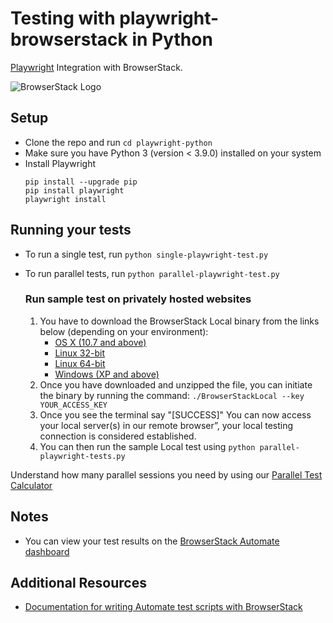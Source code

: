 # Testing with playwright-browserstack in Python

[Playwright](https://playwright.dev/python/) Integration with BrowserStack.

![BrowserStack Logo](https://d98b8t1nnulk5.cloudfront.net/production/images/layout/logo-header.png?1469004780)

## Setup

* Clone the repo and run `cd playwright-python`
* Make sure you have Python 3 (version < 3.9.0) installed on your system
* Install Playwright
  ```
  pip install --upgrade pip 
  pip install playwright
  playwright install
  ```

## Running your tests

- To run a single test, run `python single-playwright-test.py`
- To run parallel tests, run `python parallel-playwright-test.py`

  ### Run sample test on privately hosted websites

  1. You have to download the BrowserStack Local binary from the links below (depending on your environment):
      * [OS X (10.7 and above)](https://www.browserstack.com/browserstack-local/BrowserStackLocal-darwin-x64.zip)
      * [Linux 32-bit](https://www.browserstack.com/browserstack-local/BrowserStackLocal-linux-ia32.zip)
      * [Linux 64-bit](https://www.browserstack.com/browserstack-local/BrowserStackLocal-linux-x64.zip)
      * [Windows (XP and above)](https://www.browserstack.com/browserstack-local/BrowserStackLocal-win32.zip)
  2. Once you have downloaded and unzipped the file, you can initiate the binary by running the command: `./BrowserStackLocal --key YOUR_ACCESS_KEY`
  3. Once you see the terminal say "[SUCCESS]" You can now access your local server(s) in our remote browser”, your local testing connection is considered established.
  4. You can then run the sample Local test using `python parallel-playwright-tests.py`

Understand how many parallel sessions you need by using our [Parallel Test Calculator](https://www.browserstack.com/automate/parallel-calculator?ref=github)


## Notes
* You can view your test results on the [BrowserStack Automate dashboard](https://www.browserstack.com/automate)

## Additional Resources
* [Documentation for writing Automate test scripts with BrowserStack](https://www.browserstack.com/docs/automate/playwright)

